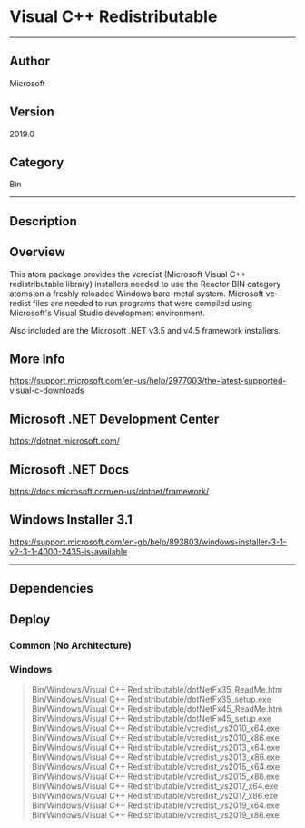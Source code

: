 # Visual C++ Redistributable
___

## Author
Microsoft

## Version
2019.0

## Category
Bin

___

## Description
<h2>Overview</h2>

<p>This atom package provides the vcredist (Microsoft Visual C++ redistributable library) installers needed to use the Reactor BIN category atoms on a freshly reloaded Windows bare-metal system. Microsoft vc-redist files are needed to run programs that were compiled using Microsoft's Visual Studio development environment.</p>

<p>Also included are the Microsoft .NET v3.5 and v4.5 framework installers.</p>

<h2>More Info</h2>
<p><a href="https://support.microsoft.com/en-us/help/2977003/the-latest-supported-visual-c-downloads">https://support.microsoft.com/en-us/help/2977003/the-latest-supported-visual-c-downloads</a></p>

<h2>Microsoft .NET Development Center</h2>
<p><a href="https://dotnet.microsoft.com/">https://dotnet.microsoft.com/</a></p>

<h2>Microsoft .NET Docs</h2>
<p><a href="https://docs.microsoft.com/en-us/dotnet/framework/">https://docs.microsoft.com/en-us/dotnet/framework/</a></p>

<h2>Windows Installer 3.1</h2>
<p><a href="https://support.microsoft.com/en-gb/help/893803/windows-installer-3-1-v2-3-1-4000-2435-is-available">https://support.microsoft.com/en-gb/help/893803/windows-installer-3-1-v2-3-1-4000-2435-is-available</a></p>

___

## Dependencies

## Deploy

### Common (No Architecture)


### Windows

> Bin/Windows/Visual C++ Redistributable/dotNetFx35_ReadMe.htm  
> Bin/Windows/Visual C++ Redistributable/dotNetFx35_setup.exe  
> Bin/Windows/Visual C++ Redistributable/dotNetFx45_ReadMe.htm  
> Bin/Windows/Visual C++ Redistributable/dotNetFx45_setup.exe  
> Bin/Windows/Visual C++ Redistributable/vcredist_vs2010_x64.exe  
> Bin/Windows/Visual C++ Redistributable/vcredist_vs2010_x86.exe  
> Bin/Windows/Visual C++ Redistributable/vcredist_vs2013_x64.exe  
> Bin/Windows/Visual C++ Redistributable/vcredist_vs2013_x86.exe  
> Bin/Windows/Visual C++ Redistributable/vcredist_vs2015_x64.exe  
> Bin/Windows/Visual C++ Redistributable/vcredist_vs2015_x86.exe  
> Bin/Windows/Visual C++ Redistributable/vcredist_vs2017_x64.exe  
> Bin/Windows/Visual C++ Redistributable/vcredist_vs2017_x86.exe  
> Bin/Windows/Visual C++ Redistributable/vcredist_vs2019_x64.exe  
> Bin/Windows/Visual C++ Redistributable/vcredist_vs2019_x86.exe  
